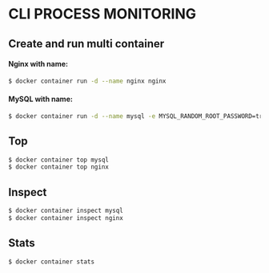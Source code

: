 # CLI PROCESS MONITORING
## Create and run multi container
#### Nginx with name:

```sh
$ docker container run -d --name nginx nginx
```

#### MySQL with name:

```sh
$ docker container run -d --name mysql -e MYSQL_RANDOM_ROOT_PASSWORD=true mysql
```

## Top

```sh
$ docker container top mysql
$ docker container top nginx
```

## Inspect

```sh
$ docker container inspect mysql
$ docker container inspect nginx
```

## Stats

```sh
$ docker container stats
```